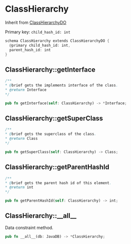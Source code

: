 # ClassHierarchy

Inherit from [ClassHierarchyDO](./ClassHierarchyDO.md)

Primary key: `child_hash_id: int`

```rust
schema ClassHierarchy extends ClassHierarchyDO {
  @primary child_hash_id: int,
  parent_hash_id: int
}
```
## ClassHierarchy::getInterface

```java
/**
* @brief gets the implements interface of the class.
* @return Interface 
*/
```
```rust
pub fn getInterface(self: ClassHierarchy) -> *Interface;
```
## ClassHierarchy::getSuperClass

```java
/**
* @brief gets the superclass of the class.
* @return Class 
*/
```
```rust
pub fn getSuperClass(self: ClassHierarchy) -> Class;
```
## ClassHierarchy::getParentHashId

```java
/**
* @brief gets the parent hash id of this element.
* @return int
*/
```
```rust
pub fn getParentHashId(self: ClassHierarchy) -> int;
```
## ClassHierarchy::\_\_all\_\_

Data constraint method.

```rust
pub fn __all__(db: JavaDB) -> *ClassHierarchy;
```
